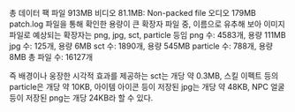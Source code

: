 총 데이터 팩 파일 913MB
비디오 81.1MB: Non-packed file
오디오 179MB
patch.log 파일을 통해 확인한 용량이 큰 확장자 파일 중, 이름으로 유추해 보아 이미지 파일로 예상되는 확장자는 png, jpg, sct, particle 등임
png 수: 4583개, 용량 111MB
jpg 수: 125개, 용량 6MB
sct 수: 1890개, 용량 545MB
particle 수: 788개, 용량 8MB
총 파일 수: 16127개

즉 배경이나 웅장한 시각적 효과를 제공하는 sct는 개당 약 0.3MB,
스킬 이펙트 등의 particle은 개당 약 10KB,
아이템 아이콘 등이 저장된 jpg는 개당 약 48KB,
NPC 얼굴 등이 저장된 png는 개당 24KB라 할 수 있다. 
